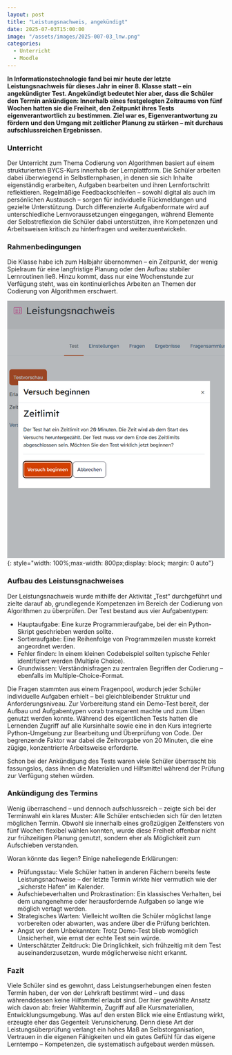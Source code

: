 ```yaml
---
layout: post
title: "Leistungsnachweis, angekündigt"
date: 2025-07-03T15:00:00
image: "/assets/images/2025-007-03_lnw.png"
categories:
  - Unterricht
  - Moodle
---
```

**In Informationstechnologie fand bei mir heute der letzte Leistungsnachweis für dieses Jahr in einer 8. Klasse statt – ein angekündigter Test. Angekündigt bedeutet hier aber, dass die Schüler den Termin ankündigen: Innerhalb eines festgelegten Zeitraums von fünf Wochen hatten sie die Freiheit, den Zeitpunkt ihres Tests eigenverantwortlich zu bestimmen. Ziel war es, Eigenverantwortung zu fördern und den Umgang mit zeitlicher Planung zu stärken – mit durchaus aufschlussreichen Ergebnissen.**

### Unterricht
Der Unterricht zum Thema Codierung von Algorithmen basiert auf einem strukturierten BYCS-Kurs innerhalb der Lernplattform. Die Schüler arbeiten dabei überwiegend in Selbstlernphasen, in denen sie sich Inhalte eigenständig erarbeiten, Aufgaben bearbeiten und ihren Lernfortschritt reflektieren. Regelmäßige Feedbackschleifen – sowohl digital als auch im persönlichen Austausch – sorgen für individuelle Rückmeldungen und gezielte Unterstützung. Durch differenzierte Aufgabenformate wird auf unterschiedliche Lernvoraussetzungen eingegangen, während Elemente der Selbstreflexion die Schüler dabei unterstützen, ihre Kompetenzen und Arbeitsweisen kritisch zu hinterfragen und weiterzuentwickeln.

### Rahmenbedingungen
Die Klasse habe ich zum Halbjahr übernommen – ein Zeitpunkt, der wenig Spielraum für eine langfristige Planung oder den Aufbau stabiler Lernroutinen ließ. Hinzu kommt, dass nur eine Wochenstunde zur Verfügung steht, was ein kontinuierliches Arbeiten an Themen der Codierung von Algorithmen erschwert.

[![Screenshot Scorm](/assets/images/2025-07-03_lnw.png)](/assets/images/2025-07-03_lnw){: style="width: 100%;max-width: 800px;display: block; margin: 0 auto"}

### Aufbau des Leistunsgnachweises
Der Leistungsnachweis wurde mithilfe der Aktivität „Test“ durchgeführt und zielte darauf ab, grundlegende Kompetenzen im Bereich der Codierung von Algorithmen zu überprüfen. Der Test bestand aus vier Aufgabentypen:

- Hauptaufgabe: Eine kurze Programmieraufgabe, bei der ein Python-Skript geschrieben werden sollte.
- Sortieraufgabe: Eine Reihenfolge von Programmzeilen musste korrekt angeordnet werden.
- Fehler finden: In einem kleinen Codebeispiel sollten typische Fehler identifiziert werden (Multiple Choice).
- Grundwissen: Verständnisfragen zu zentralen Begriffen der Codierung – ebenfalls im Multiple-Choice-Format.

Die Fragen stammten aus einem Fragenpool, wodurch jeder Schüler individuelle Aufgaben erhielt – bei gleichbleibender Struktur und Anforderungsniveau. Zur Vorbereitung stand ein Demo-Test bereit, der Aufbau und Aufgabentypen vorab transparent machte und zum Üben genutzt werden konnte. Während des eigentlichen Tests hatten die Lernenden Zugriff auf alle Kursinhalte sowie eine in den Kurs integrierte Python-Umgebung zur Bearbeitung und Überprüfung von Code. Der begrenzende Faktor war dabei die Zeitvorgabe von 20 Minuten, die eine zügige, konzentrierte Arbeitsweise erforderte.

Schon bei der Ankündigung des Tests waren viele Schüler überrascht bis fassungslos, dass ihnen die Materialien und Hilfsmittel während der Prüfung zur Verfügung stehen würden.

### Ankündigung des Termins
Wenig überraschend – und dennoch aufschlussreich – zeigte sich bei der Terminwahl ein klares Muster: Alle Schüler entschieden sich für den letzten möglichen Termin. Obwohl sie innerhalb eines großzügigen Zeitfensters von fünf Wochen flexibel wählen konnten, wurde diese Freiheit offenbar nicht zur frühzeitigen Planung genutzt, sondern eher als Möglichkeit zum Aufschieben verstanden.

Woran könnte das liegen? Einige naheliegende Erklärungen:
- Prüfungsstau: Viele Schüler hatten in anderen Fächern bereits feste Leistungsnachweise – der letzte Termin wirkte hier vermutlich wie der „sicherste Hafen“ im Kalender.
- Aufschiebeverhalten und Prokrastination: Ein klassisches Verhalten, bei dem unangenehme oder herausfordernde Aufgaben so lange wie möglich vertagt werden.
- Strategisches Warten: Vielleicht wollten die Schüler möglichst lange vorbereiten oder abwarten, was andere über die Prüfung berichten.
- Angst vor dem Unbekannten: Trotz Demo-Test blieb womöglich Unsicherheit, wie ernst der echte Test sein würde.
- Unterschätzter Zeitdruck: Die Dringlichkeit, sich frühzeitig mit dem Test auseinanderzusetzen, wurde möglicherweise nicht erkannt.

### Fazit
Viele Schüler sind es gewohnt, dass Leistungserhebungen einen festen Termin haben, der von der Lehrkraft bestimmt wird – und dass währenddessen keine Hilfsmittel erlaubt sind. Der hier gewählte Ansatz wich davon ab: freier Wahltermin, Zugriff auf alle Kursmaterialien, Entwicklungsumgebung.
Was auf den ersten Blick wie eine Entlastung wirkt, erzeugte eher das Gegenteil: Verunsicherung. Denn diese Art der Leistungsüberprüfung verlangt ein hohes Maß an Selbstorganisation, Vertrauen in die eigenen Fähigkeiten und ein gutes Gefühl für das eigene Lerntempo – Kompetenzen, die systematisch aufgebaut werden müssen.